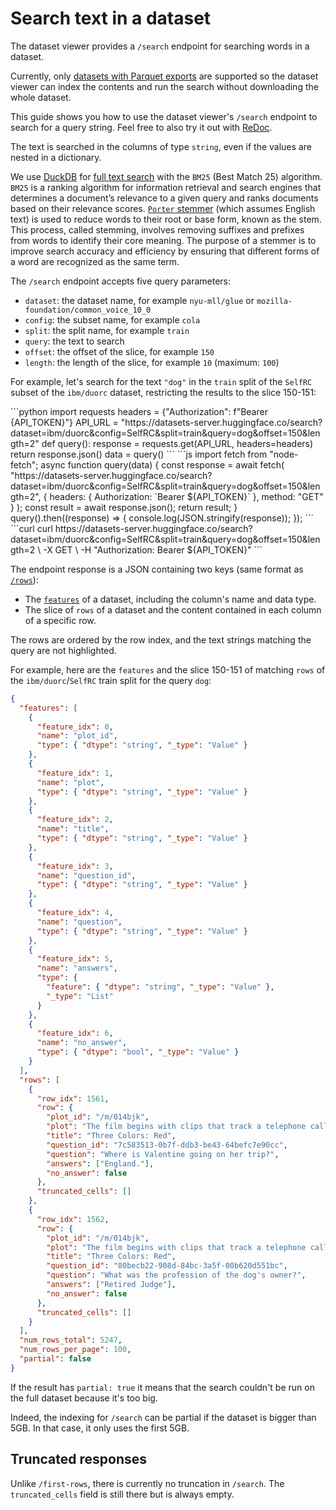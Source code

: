 # Search text in a dataset

The dataset viewer provides a `/search` endpoint for searching words in a dataset.

<Tip warning={true}>
  Currently, only <a href="./parquet">datasets with Parquet exports</a>
  are supported so the dataset viewer can index the contents and run the search without
  downloading the whole dataset.
</Tip>

This guide shows you how to use the dataset viewer's `/search` endpoint to search for a query string.
Feel free to also try it out with [ReDoc](https://redocly.github.io/redoc/?url=https://datasets-server.huggingface.co/openapi.json#operation/searchRows).

The text is searched in the columns of type `string`, even if the values are nested in a dictionary.

<Tip>

We use [DuckDB](https://duckdb.org/docs/) for [full text search](https://duckdb.org/docs/extensions/full_text_search.html) with the `BM25` (Best Match 25) algorithm. `BM25` is a ranking algorithm for information retrieval and search engines that determines a document’s relevance to a given query and ranks documents based on their relevance scores.
[`Porter` stemmer](https://tartarus.org/martin/PorterStemmer/) (which assumes English text) is used to reduce words to their root or base form, known as the stem. This process, called stemming, involves removing suffixes and prefixes from words to identify their core meaning. The purpose of a stemmer is to improve search accuracy and efficiency by ensuring that different forms of a word are recognized as the same term.

</Tip>

The `/search` endpoint accepts five query parameters:

- `dataset`: the dataset name, for example `nyu-mll/glue` or `mozilla-foundation/common_voice_10_0`
- `config`: the subset name, for example `cola`
- `split`: the split name, for example `train`
- `query`: the text to search
- `offset`: the offset of the slice, for example `150`
- `length`: the length of the slice, for example `10` (maximum: `100`)

For example, let's search for the text `"dog"` in the `train` split of the `SelfRC` subset of the `ibm/duorc` dataset, restricting the results to the slice 150-151:

<inferencesnippet>
<python>
```python
import requests
headers = {"Authorization": f"Bearer {API_TOKEN}"}
API_URL = "https://datasets-server.huggingface.co/search?dataset=ibm/duorc&config=SelfRC&split=train&query=dog&offset=150&length=2"
def query():
    response = requests.get(API_URL, headers=headers)
    return response.json()
data = query()
```
</python>
<js>
```js
import fetch from "node-fetch";
async function query(data) {
    const response = await fetch(
        "https://datasets-server.huggingface.co/search?dataset=ibm/duorc&config=SelfRC&split=train&query=dog&offset=150&length=2",
        {
            headers: { Authorization: `Bearer ${API_TOKEN}` },
            method: "GET"
        }
    );
    const result = await response.json();
    return result;
}
query().then((response) => {
    console.log(JSON.stringify(response));
});
```
</js>
<curl>
```curl
curl https://datasets-server.huggingface.co/search?dataset=ibm/duorc&config=SelfRC&split=train&query=dog&offset=150&length=2 \
        -X GET \
        -H "Authorization: Bearer ${API_TOKEN}"
```
</curl>
</inferencesnippet>

The endpoint response is a JSON containing two keys (same format as [`/rows`](./rows)):

- The [`features`](https://huggingface.co/docs/datasets/about_dataset_features) of a dataset, including the column's name and data type.
- The slice of `rows` of a dataset and the content contained in each column of a specific row.

The rows are ordered by the row index, and the text strings matching the query are not highlighted.

For example, here are the `features` and the slice 150-151 of matching `rows` of the `ibm/duorc`/`SelfRC` train split for the query `dog`:

```json
{
  "features": [
    {
      "feature_idx": 0,
      "name": "plot_id",
      "type": { "dtype": "string", "_type": "Value" }
    },
    {
      "feature_idx": 1,
      "name": "plot",
      "type": { "dtype": "string", "_type": "Value" }
    },
    {
      "feature_idx": 2,
      "name": "title",
      "type": { "dtype": "string", "_type": "Value" }
    },
    {
      "feature_idx": 3,
      "name": "question_id",
      "type": { "dtype": "string", "_type": "Value" }
    },
    {
      "feature_idx": 4,
      "name": "question",
      "type": { "dtype": "string", "_type": "Value" }
    },
    {
      "feature_idx": 5,
      "name": "answers",
      "type": {
        "feature": { "dtype": "string", "_type": "Value" },
        "_type": "List"
      }
    },
    {
      "feature_idx": 6,
      "name": "no_answer",
      "type": { "dtype": "bool", "_type": "Value" }
    }
  ],
  "rows": [
    {
      "row_idx": 1561,
      "row": {
        "plot_id": "/m/014bjk",
        "plot": "The film begins with clips that track a telephone call between London and Geneva, where a university student and part-time model, Valentine Dussault (IrÃ¨ne Jacob), is talking to her emotionally infantile and possessive boyfriend. During her work as a model she poses for a chewing-gum campaign and during the photo shoot the photographer asks her to look very sad. While walking back home, Auguste, a neighbour of Valentine's, drops a set of books, notices that a particular chapter of the Criminal Code opened at random, and concentrates on that passage. As she drives back to her apartment, Valentine is distracted while adjusting the radio and accidentally hits a dog. She tracks down the owner, a reclusive retired judge, Joseph Kern (Jean-Louis Trintignant). He seems unconcerned by the accident or the injuries sustained by Rita, his dog. Valentine takes Rita to a veterinarian, where she learns that Rita is pregnant. Valentine takes the dog home. Later, money is delivered to her apartment from an unnamed sender.\nWhilst Valentine is walking Rita the next day the dog runs away and Valentine eventually finds her back at Kern's house. She asks and he confirms that the money sent to her came from him, for the vet bill. He then tells Valentine she can have the dog. A short time later Valentine finds Kern eavesdropping on his neighbours' private telephone conversations. The judge challenges Valentine to go tell the neighbours and initially she goes to do so. She visits the neighbours' house, which appears, on the surface, to contain a contented nuclear family, causing her to change her mind about exposing their secrets. She returns to Kern's house and Kern tells her that it would make no difference if she denounced him for his spying because the people's lives he listens to would eventually turn into hell anyway. She leaves saying that she feels nothing but pity for him.\nWhilst visiting Kern, Valentine hears a phone conversation between her (unbeknownst to her) neighbour, Auguste, and his girlfriend, Karin (Frederique Feder). They discuss if they should go bowling. Valentine covers her ears but from the very little she hears she concludes that they love each other. Kern disagrees. That evening Valentine is alone at home and hopes that her boyfriend will call, but it is the photographer who calls, saying that her billboard was set up that evening and asks her to join them bowling to celebrate. Later, Auguste takes his exam and passes it and becomes a judge. Karin asks if he was asked any questions regarding the article that was open when he dropped his books. Auguste says yes. Karin gives him a fancy fountain pen as a gift and he wonders what the first judgment he signs with it will be. That evening, Kern writes a series of letters to his neighbours and the court confessing his activities, and the community files a class action. Later, at the law courts, he sees Karin make the acquaintance of and begin to flirt with another man. Earlier, Auguste had missed a call from Karin and tried to call her back but got no answer.\nValentine reads the news about a retired judge who spied on his neighbours and rushes to Kern's house to tell him that she did not report on him. He confesses that he turned himself in, just to see what she would do. He asks her in and shows her that Rita has had seven puppies. He tells her that in their last conversation when she spoke about pity he later realized that she really meant disgust. He ponders about the reasons why people obey laws and concludes that often it is more on selfish grounds and from fear than about obeying the law or being decent. It is his birthday and he offers her pear brandy for a toast. During their conversation he reminisces about a sailor he acquitted a long time ago, only later realizing he had made a mistake, and that the man was guilty. However, the man later married, had children and grandchildren and lives peacefully and happy. Valentine says that he did what he had to do, but Kern wonders how many other people that he acquitted or condemned might have seen a different life had he decided otherwise. Valentine tells Kern about her intended trip to England for a modeling job and to visit her boyfriend. Kern suggests that she take the ferry.\nAuguste has been unable to reach Karin since graduation so he goes to her place and sees her having sex with another man. Distraught, he leaves. Later, Auguste sees Karin and her new boyfriend in a restaurant. He gets her attention by tapping on the restaurant window with the pen she gave him. But when she rushes outside, he hides from her. In a temper, he ties his dog by a quayside and abandons him.\nKarin runs a service providing personalised weather information to travelers by telephone. Kern calls and enquires about the weather in the English Channel for the time when Valentine will be traveling to England. Karin states that she expects the weather to be perfect and reveals that she is about to take a trip there (with her new boyfriend who owns a yacht).\nThe day before Valentine leaves, she invites Kern to a fashion show where she is modeling. After the show they speak about the dream Kern had about her, where he saw her at the age of 50 and happy with an unidentified man. The conversation then turns to Kern and the reasons why he disliked Karin. Kern reveals that before becoming a judge, he was in love with a woman very much like Karin, who betrayed him for another man. While preparing for his exam, he once went to the same theatre where the fashion show took place and he accidentally dropped one of his books. When he picked it up, Kern studied the chapter where the book accidentally opened, which turned out to be the crucial question at his examination. After his girlfriend left him, he followed her across the English Channel but never saw her again, because she died in an accident. Later, he was assigned to judge a case where the defendant was the same man who took his girlfriend from him. Despite this connection, Kern did not recuse himself from the case and found the man guilty. He tells Valentine the judgment was entirely legal but also that he subsequently requested early retirement.\nValentine boards the ferry to England. Auguste is also on the ferry, clutching the dog he had temporarily abandoned. Although living in the same neighborhood and nearly crossing paths many times, the two have still never met. Suddenly a storm rises and sinks both the ferry and the boat with Karin and her boyfriend. Only seven survivors are pulled from the ferry: the main characters from the first two films of the trilogy, Julie and Olivier from Blue, Karol and Dominique from White, and Valentine and Auguste, who meet for the first time, as well as an English bartender named Stephen Killian. As in the previous films, the film's final sequence shows a character crying - in this case, the judge - but the final image replicates the iconic chewing-gum poster of Valentine, but this time with real emotion showing on her face.",
        "title": "Three Colors: Red",
        "question_id": "7c583513-0b7f-ddb3-be43-64befc7e90cc",
        "question": "Where is Valentine going on her trip?",
        "answers": ["England."],
        "no_answer": false
      },
      "truncated_cells": []
    },
    {
      "row_idx": 1562,
      "row": {
        "plot_id": "/m/014bjk",
        "plot": "The film begins with clips that track a telephone call between London and Geneva, where a university student and part-time model, Valentine Dussault (IrÃ¨ne Jacob), is talking to her emotionally infantile and possessive boyfriend. During her work as a model she poses for a chewing-gum campaign and during the photo shoot the photographer asks her to look very sad. While walking back home, Auguste, a neighbour of Valentine's, drops a set of books, notices that a particular chapter of the Criminal Code opened at random, and concentrates on that passage. As she drives back to her apartment, Valentine is distracted while adjusting the radio and accidentally hits a dog. She tracks down the owner, a reclusive retired judge, Joseph Kern (Jean-Louis Trintignant). He seems unconcerned by the accident or the injuries sustained by Rita, his dog. Valentine takes Rita to a veterinarian, where she learns that Rita is pregnant. Valentine takes the dog home. Later, money is delivered to her apartment from an unnamed sender.\nWhilst Valentine is walking Rita the next day the dog runs away and Valentine eventually finds her back at Kern's house. She asks and he confirms that the money sent to her came from him, for the vet bill. He then tells Valentine she can have the dog. A short time later Valentine finds Kern eavesdropping on his neighbours' private telephone conversations. The judge challenges Valentine to go tell the neighbours and initially she goes to do so. She visits the neighbours' house, which appears, on the surface, to contain a contented nuclear family, causing her to change her mind about exposing their secrets. She returns to Kern's house and Kern tells her that it would make no difference if she denounced him for his spying because the people's lives he listens to would eventually turn into hell anyway. She leaves saying that she feels nothing but pity for him.\nWhilst visiting Kern, Valentine hears a phone conversation between her (unbeknownst to her) neighbour, Auguste, and his girlfriend, Karin (Frederique Feder). They discuss if they should go bowling. Valentine covers her ears but from the very little she hears she concludes that they love each other. Kern disagrees. That evening Valentine is alone at home and hopes that her boyfriend will call, but it is the photographer who calls, saying that her billboard was set up that evening and asks her to join them bowling to celebrate. Later, Auguste takes his exam and passes it and becomes a judge. Karin asks if he was asked any questions regarding the article that was open when he dropped his books. Auguste says yes. Karin gives him a fancy fountain pen as a gift and he wonders what the first judgment he signs with it will be. That evening, Kern writes a series of letters to his neighbours and the court confessing his activities, and the community files a class action. Later, at the law courts, he sees Karin make the acquaintance of and begin to flirt with another man. Earlier, Auguste had missed a call from Karin and tried to call her back but got no answer.\nValentine reads the news about a retired judge who spied on his neighbours and rushes to Kern's house to tell him that she did not report on him. He confesses that he turned himself in, just to see what she would do. He asks her in and shows her that Rita has had seven puppies. He tells her that in their last conversation when she spoke about pity he later realized that she really meant disgust. He ponders about the reasons why people obey laws and concludes that often it is more on selfish grounds and from fear than about obeying the law or being decent. It is his birthday and he offers her pear brandy for a toast. During their conversation he reminisces about a sailor he acquitted a long time ago, only later realizing he had made a mistake, and that the man was guilty. However, the man later married, had children and grandchildren and lives peacefully and happy. Valentine says that he did what he had to do, but Kern wonders how many other people that he acquitted or condemned might have seen a different life had he decided otherwise. Valentine tells Kern about her intended trip to England for a modeling job and to visit her boyfriend. Kern suggests that she take the ferry.\nAuguste has been unable to reach Karin since graduation so he goes to her place and sees her having sex with another man. Distraught, he leaves. Later, Auguste sees Karin and her new boyfriend in a restaurant. He gets her attention by tapping on the restaurant window with the pen she gave him. But when she rushes outside, he hides from her. In a temper, he ties his dog by a quayside and abandons him.\nKarin runs a service providing personalised weather information to travelers by telephone. Kern calls and enquires about the weather in the English Channel for the time when Valentine will be traveling to England. Karin states that she expects the weather to be perfect and reveals that she is about to take a trip there (with her new boyfriend who owns a yacht).\nThe day before Valentine leaves, she invites Kern to a fashion show where she is modeling. After the show they speak about the dream Kern had about her, where he saw her at the age of 50 and happy with an unidentified man. The conversation then turns to Kern and the reasons why he disliked Karin. Kern reveals that before becoming a judge, he was in love with a woman very much like Karin, who betrayed him for another man. While preparing for his exam, he once went to the same theatre where the fashion show took place and he accidentally dropped one of his books. When he picked it up, Kern studied the chapter where the book accidentally opened, which turned out to be the crucial question at his examination. After his girlfriend left him, he followed her across the English Channel but never saw her again, because she died in an accident. Later, he was assigned to judge a case where the defendant was the same man who took his girlfriend from him. Despite this connection, Kern did not recuse himself from the case and found the man guilty. He tells Valentine the judgment was entirely legal but also that he subsequently requested early retirement.\nValentine boards the ferry to England. Auguste is also on the ferry, clutching the dog he had temporarily abandoned. Although living in the same neighborhood and nearly crossing paths many times, the two have still never met. Suddenly a storm rises and sinks both the ferry and the boat with Karin and her boyfriend. Only seven survivors are pulled from the ferry: the main characters from the first two films of the trilogy, Julie and Olivier from Blue, Karol and Dominique from White, and Valentine and Auguste, who meet for the first time, as well as an English bartender named Stephen Killian. As in the previous films, the film's final sequence shows a character crying - in this case, the judge - but the final image replicates the iconic chewing-gum poster of Valentine, but this time with real emotion showing on her face.",
        "title": "Three Colors: Red",
        "question_id": "80becb22-908d-84bc-3a5f-00b620d551bc",
        "question": "What was the profession of the dog's owner?",
        "answers": ["Retired Judge"],
        "no_answer": false
      },
      "truncated_cells": []
    }
  ],
  "num_rows_total": 5247,
  "num_rows_per_page": 100,
  "partial": false
}
```

If the result has `partial: true` it means that the search couldn't be run on the full dataset because it's too big.

Indeed, the indexing for `/search` can be partial if the dataset is bigger than 5GB. In that case, it only uses the first 5GB.


## Truncated responses

Unlike `/first-rows`, there is currently no truncation in `/search`.
The `truncated_cells` field is still there but is always empty.
